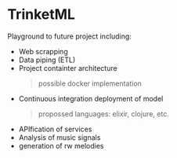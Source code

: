 # TrinketML

Playground to future project including:

* Web scrapping
* Data piping (ETL) 
* Project containter architecture 
  > possible docker implementation
* Continuous integration deployment of model 
  > propossed languages: elixir, clojure, etc.
* APIfication of services
* Analysis of music signals
* generation of rw melodies
